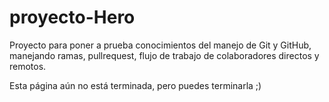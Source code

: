 # proyecto-Hero
Proyecto para poner a prueba conocimientos del manejo de Git y GitHub, manejando ramas, pullrequest, flujo de trabajo de colaboradores directos y remotos.

Esta página aún no está terminada, pero puedes terminarla ;)

